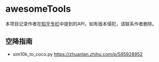 # awesomeTools
本项目记录作者在[知乎专栏](https://www.zhihu.com/people/zhang-qi-feng-83-1/columns)中提到的API，如有版本侵犯，请联系作者删除。

## 空降指南

- sim10k_to_coco.py https://zhuanlan.zhihu.com/p/585928952
